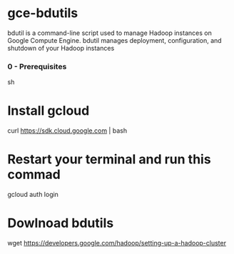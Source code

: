 # gce-bdutils
bdutil is a command-line script used to manage Hadoop instances on Google Compute Engine. bdutil manages deployment, configuration, and shutdown of your Hadoop instances

### 0 - Prerequisites 
sh
# Install gcloud
curl https://sdk.cloud.google.com | bash

# Restart your terminal and run this commad
gcloud auth login

# Dowlnoad bdutils
wget https://developers.google.com/hadoop/setting-up-a-hadoop-cluster
